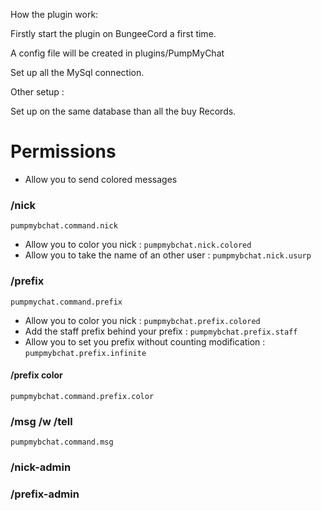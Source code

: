 How the plugin work:

Firstly start the plugin on BungeeCord a first time.

A config file will be created in plugins/PumpMyChat

Set up all the MySql connection. 

Other setup :

Set up on the same database than all the buy Records.


# Permissions

- Allow you to send colored messages

### /nick 
`pumpmybchat.command.nick`
- Allow you to color you nick : `pumpmybchat.nick.colored`
- Allow you to take the name of an other user : `pumpmybchat.nick.usurp`

### /prefix 
`pumpmychat.command.prefix`
- Allow you to color you nick : `pumpmybchat.prefix.colored`
- Add the staff prefix behind your prefix : `pumpmybchat.prefix.staff`
- Allow you to set you prefix without counting modification : `pumpmybchat.prefix.infinite`

#### /prefix color
`pumpmybchat.command.prefix.color`

### /msg /w /tell 
`pumpmybchat.command.msg`

### /nick-admin

### /prefix-admin

